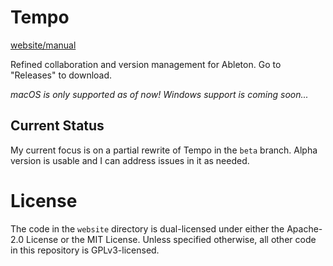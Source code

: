 # Tempo 
[website/manual](https://mattheson.github.io/tempo/)

Refined collaboration and version management for Ableton.
Go to "Releases" to download.

*macOS is only supported as of now! Windows support is coming soon...*

## Current Status
My current focus is on a partial rewrite of Tempo in the `beta` branch.
Alpha version is usable and I can address issues in it as needed.

# License

The code in the `website` directory is dual-licensed under either the Apache-2.0 License or the MIT License.
Unless specified otherwise, all other code in this repository is GPLv3-licensed.
